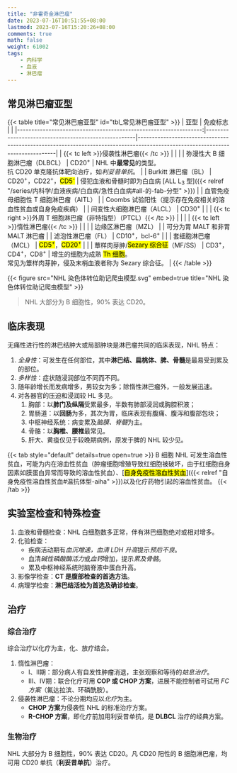 ```yaml
---
title: "非霍奇金淋巴瘤"
date: 2023-07-16T10:51:55+08:00
lastmod: 2023-07-16T15:20:26+08:00
comments: true
math: false
weight: 61002
tags:
    - 内科学
    - 血液
    - 淋巴瘤
---
```


## 常见淋巴瘤亚型

{{< table title="常见淋巴瘤亚型" id="tbl_常见淋巴瘤亚型" >}}
|                                                             亚型 | 免疫标志                                            |                                                                                                                               |
|-----------------------------------------------------------------:|-----------------------------------------------------|-------------------------------------------------------------------------------------------------------------------------------|
|                           {{< tc left >}}侵袭性淋巴瘤{{< /tc >}} |                                                     |                                                                                                                               |
|                                   弥漫性大 B 细胞淋巴瘤（DLBCL） | CD20<sup>+</sup>                                    | NHL 中**最常见**的类型。<br/>抗 CD20 单克隆抗体靶向治疗，如*利妥昔单抗*。                                                          |
|                                             Burkitt 淋巴瘤（BL） | CD20<sup>+</sup>，CD22<sup>+</sup>，<mark>CD5<sup>-</sup></mark> | 侵犯血液和骨髓时即为白血病 [ALL L<sub>3</sub> 型]({{< relref "/series/内科学/血液疾病/白血病/急性白血病#all-的-fab-分型" >}}) |
|                            血管免疫母细胞性 T 细胞淋巴瘤（AITL） |                                                     | Coombs 试验阳性（提示存在免疫相关的溶血性贫血或自身免疫疾病）                                                                 |
|                                       间变性大细胞淋巴瘤（ALCL） | CD30<sup>+</sup>                                    |                                                                                                                               |
| {{< tc right >}}外周 T 细胞淋巴瘤（非特指型）（PTCL）{{< /tc >}} |                                                     |                                                                                                                               |
|                             {{< tc left >}}惰性淋巴瘤{{< /tc >}} |                                                     |                                                                                                                               |
|                                              边缘区淋巴瘤（MZL） |                                                     | 可分为胃 MALT 和非胃 MALT 淋巴瘤                                                                                              |
|                                               滤泡性淋巴瘤（FL） | CD10<sup>+</sup>，bcl-6<sup>+</sup>                 |                                                                                                                               |
|                                              套细胞淋巴瘤（MCL） | <mark>CD5<sup>+</sup></mark>，<mark>CD20<sup>+</sup></mark>      |                                                                                                                               |
|                   蕈样肉芽肿/<mark>Sezary 综合征</mark>（MF/SS） | CD3<sup>+</sup>，CD4<sup>+</sup>，CD8<sup>+</sup>   | 增生的细胞为成熟 <mark>Th 细胞</mark>。<br/>常见为簟样肉芽肿，侵及末梢血液者称为 Sezary 综合征。                              |
{{< /table >}}

{{< figure src="NHL 染色体转位助记爬虫模型.svg" embed=true title="NHL 染色体转位助记爬虫模型" >}}

> NHL 大部分为 B 细胞性，90% 表达 CD20。

## 临床表现

无痛性进行性的淋巴结肿大或局部肿块是淋巴瘤共同的临床表现，NHL 特点：

1. *全身性*：可发生在任何部位，其中**淋巴结、扁桃体、脾、骨髓**是最易受到累及的部位。
2. *多样性*：症状随浸润部位不同而不同。
3. 随年龄增长而发病增多，男较女为多；除惰性淋巴瘤外，一般发展迅速。
4. 对各器官的压迫和浸润较 HL 多见。
    1. 胸部：以**肺门及纵隔**受累最多，半数有肺部浸润或胸腔积液；
    2. 胃肠道：以**回肠**为多，其次为胃，临床表现有腹痛、腹泻和腹部包块；
    3. 中枢神经系统：病变累及*脑膜、脊髓*为主。
    4. 骨骼：以**胸椎、腰椎**最常见。
    4. 肝大、黄疽仅见于较晚期病例，原发于脾的 NHL 较少见。

{{< tab style="default" details=true open=true >}}
B 细胞 NHL 可发生溶血性贫血，可能为内在溶血性贫血（肿瘤细胞增殖导致红细胞被破坏，由于红细胞自身因素如膜蛋白异常而导致的溶血性贫血）、[<mark>自身免疫性溶血性贫血</mark>]({{< relref "自身免疫性溶血性贫血#温抗体型-aiha" >}})以及化疗药物引起的溶血性贫血。
{{< /tab >}}

## 实验室检查和特殊检查

1. 血液和骨髓检查：NHL 白细胞数多正常，伴有淋巴细胞绝对或相对增多。
2. 化验检查：
    - 疾病活动期有*血沉增速，血清 LDH 升高*提示*预后不良*。
    - 血清*碱性磷酸酶活力*或*血钙*增加，提示*累及骨骼*。
    - 累及中枢神经系统时脑脊液中蛋白升高。
3. 影像学检查：**CT 是腹部检查的首选方法**。
4. 病理学检查：**淋巴结活检为首选及确诊检查**。

## 治疗

### 综合治疗

综合治疗以化疗为主，化、放疗结合。

1. 惰性淋巴瘤：
    - Ⅰ、Ⅱ期：部分病人有自发性肿瘤消退，主张观察和等待的*姑息治疗*。
    - Ⅲ、Ⅳ期：联合化疗可用 **COP 或 CHOP 方案**，进展不能控制者可试用 *FC 方案*（氟达拉滨、环磷酰胺）。
2. 侵袭性淋巴瘤：不论分期均应以*化疗*为主。
    - **CHOP 方案**为侵袭性 NHL 的标准治疗方案。
    - **R-CHOP 方案**，即化疗前加用利妥昔单抗，是 **DLBCL** 治疗的经典方案。

### 生物治疗

NHL 大部分为 B 细胞性，90% 表达 CD20。凡 CD20 阳性的 B 细胞淋巴瘤，均可用 CD20 单抗（**利妥昔单抗**）治疗。
